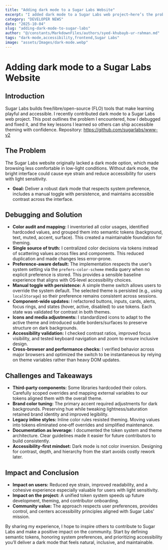 ```yaml
---
title: "Adding dark mode to a Sugar Labs Website"
excerpt: "I added dark mode to a Sugar Labs web project—here’s the problem I hit, how I debugged it, and what I learned."
category: "DEVELOPER NEWS"
date: "2025-10-04"
slug: "adding-dark-mode-to-sugar-labs"
author: "@/constants/MarkdownFiles/authors/syed-khubayb-ur-rahman.md"
tags: "dark-mode,accessibility,frontend,Sugar Labs"
image: "assets/Images/dark-mode.webp"
---
```


<!-- markdownlint-disable -->

# Adding dark mode to a Sugar Labs Website

## Introduction
Sugar Labs builds free/libre/open-source (FLO) tools that make learning playful and accessible. I recently contributed dark mode to a Sugar Labs web project. This post outlines the problem I encountered, how I debugged and fixed it, and the key lessons I learned so others can ship accessible theming with confidence.
Repository: https://github.com/sugarlabs/www-v2

## The Problem
The Sugar Labs website originally lacked a dark mode option, which made browsing less comfortable in low-light conditions.
Without dark mode, the bright interface could cause eye strain and reduce accessibility for users with light sensitivity.

- **Goal:** Deliver a robust dark mode that respects system preference, includes a manual toggle with persistence, and maintains accessible contrast across the interface.

## Debugging and Solution
- **Color audit and mapping:** I inventoried all color usages, identified hardcoded values, and grouped them into semantic tokens (background, text, muted, accent, surface). This created a maintainable foundation for theming.
- **Single source of truth:** I centralized color decisions via tokens instead of scattering values across files and components. This reduced duplication and made changes less error‑prone.
- **Preference‑aware default:** The implementation respects the user’s system setting via the `prefers-color-scheme` media query when no explicit preference is stored. This provides a sensible baseline experience that aligns with OS‑level accessibility choices.
- **Manual toggle with persistence:** A simple theme switch allows users to override the system default. The selected theme is persisted (e.g., using `localStorage`) so their preference remains consistent across sessions.
- **Component‑wide updates:** I refactored buttons, inputs, cards, alerts, focus rings, and states (hover, active, disabled) to use tokens. Each state was validated for contrast in both themes.
- **Icons and media adjustments:** I standardized icons to adapt to the active theme and introduced subtle borders/surfaces to preserve structure on dark backgrounds.
- **Accessibility validation:** I checked contrast ratios, improved focus visibility, and tested keyboard navigation and zoom to ensure inclusive design.
- **Cross‑browser and performance checks:** I verified behavior across major browsers and optimized the switch to be instantaneous by relying on theme variables rather than heavy DOM updates.

## Challenges and Takeaways
- **Third‑party components:** Some libraries hardcoded their colors. Carefully scoped overrides and mapping external variables to our tokens aligned them with the overall theme.
- **Brand color tuning:** The primary accent required adjustments for dark backgrounds. Preserving hue while tweaking lightness/saturation retained brand identity and improved legibility.
- **Legacy inline styles:** Inline color rules resisted theming. Moving values into tokens eliminated one‑off overrides and simplified maintenance.
- **Documentation as leverage:** I documented the token system and theme architecture. Clear guidelines made it easier for future contributors to build consistently.
- **Accessibility‑first mindset:** Dark mode is not color inversion. Designing for contrast, depth, and hierarchy from the start avoids costly rework later.

## Impact and Conclusion
- **Impact on users:** Reduced eye strain, improved readability, and a cohesive experience especially valuable for users with light sensitivity.
- **Impact on the project:** A unified token system speeds up future development, theming, and contributor onboarding.
- **Community value:** The approach respects user preferences, provides control, and centers accessibility principles aligned with Sugar Labs’ mission.

By sharing my experience, I hope to inspire others to contribute to Sugar Labs and make a positive impact on the community. Start by defining semantic tokens, honoring system preferences, and prioritizing accessibility you’ll deliver a dark mode that feels natural, inclusive, and maintainable.